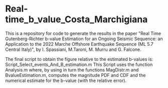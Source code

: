 # Real-time_b_value_Costa_Marchigiana

This is a repository for code to generate the results in the paper "Real Time Gutenberg-Richter b-value Estimation for an Ongoing Seismic Sequence: an Application to the 2022 Marche Offshore Earthquake Sequence (ML 5.7 Central Italy)", by I. Spassiani, M.Taroni, M. Murru and G. Falcone.

The final script to obtain the figure relative to the estimated b-values is: Script_Select_events_And_B_estimation.m
This Script uses the function Analysis.m where, by using in turn the functions MagDistr.m and BvalueEstimation.m, computes the magnitude PDF and CDF and the numerical estimate for the b-value (with the relative error). 
